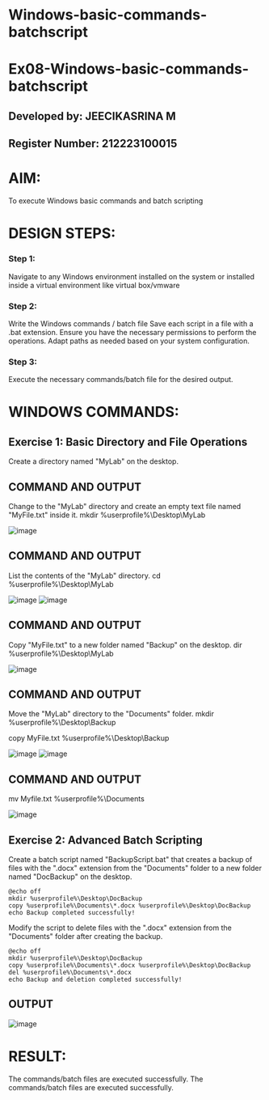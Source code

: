 # Windows-basic-commands-batchscript
# Ex08-Windows-basic-commands-batchscript

## Developed by: JEECIKASRINA M
## Register Number: 212223100015

# AIM:
To execute Windows basic commands and batch scripting

# DESIGN STEPS:

### Step 1:

Navigate to any Windows environment installed on the system or installed inside a virtual environment like virtual box/vmware 

### Step 2:

Write the Windows commands / batch file
Save each script in a file with a .bat extension.
Ensure you have the necessary permissions to perform the operations.
Adapt paths as needed based on your system configuration.
### Step 3:

Execute the necessary commands/batch file for the desired output. 


# WINDOWS COMMANDS:
## Exercise 1: Basic Directory and File Operations
Create a directory named "MyLab" on the desktop.


## COMMAND AND OUTPUT

Change to the "MyLab" directory and create an empty text file named "MyFile.txt" inside it.
mkdir %userprofile%\Desktop\MyLab

![image](https://github.com/durgadevi22d/Windows-basic-commands-batchscript/assets/149987216/c126114c-ebe7-4b3e-b9fa-321fd850a91e)


## COMMAND AND OUTPUT

List the contents of the "MyLab" directory.
cd %userprofile%\Desktop\MyLab

![image](https://github.com/durgadevi22d/Windows-basic-commands-batchscript/assets/149987216/a76bbdc8-f4e0-47ea-9711-49fa7e22e9f1)
![image](https://github.com/durgadevi22d/Windows-basic-commands-batchscript/assets/149987216/082ff9b8-5d8f-4dc4-a2e7-0c63273ae0e0)


## COMMAND AND OUTPUT

Copy "MyFile.txt" to a new folder named "Backup" on the desktop.
dir %userprofile%\Desktop\MyLab

![image](https://github.com/durgadevi22d/Windows-basic-commands-batchscript/assets/149987216/2eabdd8c-51b2-4f5a-a550-f35bf2b73c56)


## COMMAND AND OUTPUT

Move the "MyLab" directory to the "Documents" folder.
mkdir %userprofile%\Desktop\Backup

copy MyFile.txt %userprofile%\Desktop\Backup

![image](https://github.com/durgadevi22d/Windows-basic-commands-batchscript/assets/149987216/0101d370-8ee2-4072-ab24-9288edba641b)
![image](https://github.com/durgadevi22d/Windows-basic-commands-batchscript/assets/149987216/a9c13c7d-d5d3-416d-ae86-f5d5b1f9fa87)



## COMMAND AND OUTPUT

mv Myfile.txt %userprofile%\Documents


![image](https://github.com/durgadevi22d/Windows-basic-commands-batchscript/assets/149987216/7e954417-c8d1-4585-9060-bf19a0cd5a42)



## Exercise 2: Advanced Batch Scripting
Create a batch script named "BackupScript.bat" that creates a backup of files with the ".docx" extension from the "Documents" folder to a new folder named "DocBackup" on the desktop.

```
@echo off
mkdir %userprofile%\Desktop\DocBackup
copy %userprofile%\Documents\*.docx %userprofile%\Desktop\DocBackup
echo Backup completed successfully!
```
Modify the script to delete files with the ".docx" extension from the "Documents" folder after creating the backup.
```
@echo off
mkdir %userprofile%\Desktop\DocBackup
copy %userprofile%\Documents\*.docx %userprofile%\Desktop\DocBackup
del %userprofile%\Documents\*.docx
echo Backup and deletion completed successfully!
```

## OUTPUT

![image](https://github.com/durgadevi22d/Windows-basic-commands-batchscript/assets/149987216/6e976458-f53a-4464-9c87-1535335d5435)

# RESULT:
The commands/batch files are executed successfully.
The commands/batch files are executed successfully.

